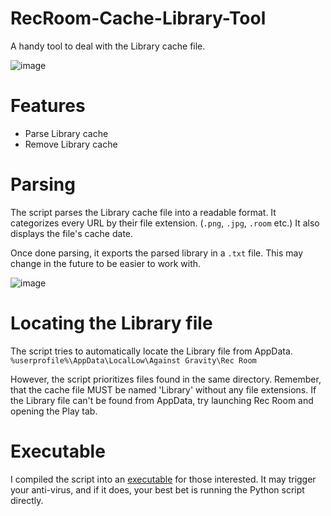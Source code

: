 # RecRoom-Cache-Library-Tool
A handy tool to deal with the Library cache file.

![image](https://user-images.githubusercontent.com/13438202/136818657-6e35aa2c-04d2-4fba-99fa-49b50540b54a.png)

# Features
- Parse Library cache
- Remove Library cache

# Parsing
The script parses the Library cache file into a readable format. 
It categorizes every URL by their file extension. (`.png`, `.jpg`, `.room` etc.) It also displays the file's cache date.

Once done parsing, it exports the parsed library in a `.txt` file. This may change in the future to be easier to work with.

![image](https://user-images.githubusercontent.com/13438202/136818861-80294c44-6cd9-406b-a1d7-e015cfb5832b.png)

# Locating the Library file
The script tries to automatically locate the Library file from AppData. `%userprofile%\AppData\LocalLow\Against Gravity\Rec Room`

However, the script prioritizes files found in the same directory. Remember, that the cache file MUST be named 'Library' without any file extensions.
If the Library file can't be found from AppData, try launching Rec Room and opening the Play tab.

# Executable
I compiled the script into an [executable](https://github.com/Jegarde/RecRoom-Cache-Library-Tool/releases/tag/main) for those interested. It may trigger your anti-virus, and if it does, your best bet is running the Python script directly.
